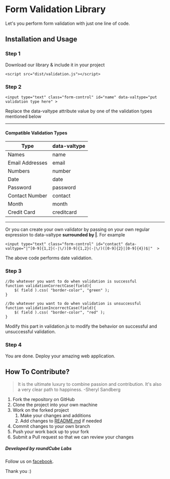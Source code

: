 
# Form Validation Library
Let's you perform form validation with just one line of code.

## Installation and Usage

### Step 1
Download our library & include it in  your project
```
<script src="dist/validation.js"></script>  
```
### Step 2
```
<input type="text" class="form-control" id="name" data-valtype="put validation type here" >
```

Replace the data-valtype attribute value by one of the validation types mentioned below

----------


#### Compatible Validation Types

| Type | 	data-valtype | 
|--|--|
|Names	 | name |
|Email Addresses	 | email |
|Numbers   |  number |
|Date	 | date |
|Password	 | password|
|Contact Number	 | contact|
|Month	 | month|
|Credit Card	 | creditcard|
----------

Or you can create your own validator by passing on your own regular expression to data-valtype **surrounded by |**.
For example

    <input type="text" class="form-control" id="contact" data-valtype="|^[0-9]{1,2}(-|\/)[0-9]{1,2}(-|\/)([0-9]{2}|[0-9]{4})$|"  >

The above code performs date validation.

### Step 3
```
//Do whatever you want to do when validation is successful
function validationCorrectCase(field){
	$( field ).css( "border-color", "green" );
}

//Do whatever you want to do when validation is unsuccessful
function validationIncorrectCase(field){
	$( field ).css( "border-color", "red" );
}
```
Modify this part in validation.js to modify the behavior on successful and unsuccessful validation.

 ### Step 4
 You are done.
 Deploy your amazing web application.


## How To Contribute?

> It is the ultimate luxury to combine passion and contribution. It's also a very clear path to happiness.   -Sheryl Sandberg  



1.  Fork the repository on GitHub
2.  Clone the project into your own machine
3.  Work on the forked project
    1.  Make your changes and additions
    2.  Add changes to [README.md](https://github.com/roundCubeLabs/form-validation-library/blob/master/README.md) if needed
4.  Commit changes to your own branch
5.  Push your work back up to your fork
6.  Submit a Pull request so that we can review your changes



##### Developed by **roundCube Labs**
Follow us on [facebook](www.facebook.com/roundCubeLabs).

Thank you :)
